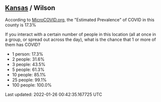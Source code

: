 
## [Kansas](/united-states/kansas) / Wilson

According to [MicroCOVID.org](http://microcovid.org),
the "Estimated Prevalence" of COVID in this county is 17.3%

If you interact with a certain number of people in this location
(all at once in a group, or spread out across the day), what is the chance that
1 or more of them has COVID?

- 1 person: 17.3%
- 2 people: 31.6%
- 3 people: 43.5%
- 5 people: 61.3%
- 10 people: 85.1%
- 25 people: 99.1%
- 100 people: 100.0%

Last updated: 2022-01-26 00:42:35.167725 UTC
